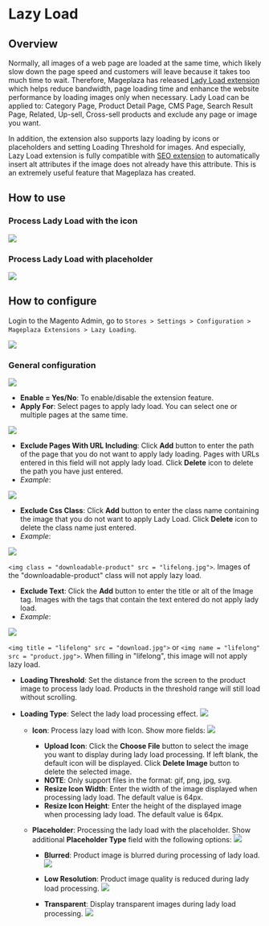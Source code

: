# Lazy Load

## Overview

Normally, all images of a web page are loaded at the same time, which likely slow down the page speed and customers will leave because it takes too much time to wait. Therefore, Mageplaza has released [Lady Load extension](https://mageplaza.com/magento-2-lazy-load/)  which helps reduce bandwidth, page loading time and enhance the website performance by loading images only when necessary. Lady Load can be applied to: Category Page, Product Detail Page, CMS Page, Search Result Page, Related, Up-sell, Cross-sell products and exclude any page or image you want.

In addition, the extension also supports lazy loading by icons or placeholders and setting Loading Threshold for images. And especially, Lazy Load extension is fully compatible with [SEO extension](https://www.mageplaza.com/magento-2-seo-extension/) to automatically insert alt attributes if the image does not already have this attribute. This is an extremely useful feature that Mageplaza has created.

## How to use

### Process Lady Load with the icon

![](https://i.imgur.com/6pnOIvc.png)

### Process Lady Load with placeholder

![](https://i.imgur.com/Gcj9Bp3.png)

## How to configure

Login to the Magento Admin, go to `Stores > Settings > Configuration > Mageplaza Extensions > Lazy Loading`.


![](https://i.imgur.com/ENQJs3I.gif)

### General configuration

![](https://i.imgur.com/0s7h7kA.png)

- **Enable = Yes/No**: To enable/disable the extension feature.
- **Apply For**: Select pages to apply lady load. You can select one or multiple pages at the same time. 

![](https://i.imgur.com/x6BuaNK.png)

- **Exclude Pages With URL Including**: Click **Add** button to enter the path of the page that you do not want to apply lady loading. Pages with URLs entered in this field will not apply lady load. Click **Delete** icon to delete the path you have just entered.
- *Example*:

![](https://i.imgur.com/gc7Er3V.png)

- **Exclude Css Class**: Click **Add** button to enter the class name containing the image that you do not want to apply Lady Load. Click **Delete** icon to delete the class name just entered.
- *Example*:

![](https://i.imgur.com/uAEyJ7D.png)

`<img class = "downloadable-product" src = "lifelong.jpg">`. Images of the "downloadable-product" class will not apply lazy load.

- **Exclude Text**: Click the **Add** button to enter the title or alt of the Image tag. Images with the tags that contain the text entered do not apply lady load.
- *Example*:

![](https://i.imgur.com/3cfqi4O.png)

`<img title = "lifelong" src = "download.jpg">` or `<img name = "lifelong" src = "product.jpg">`. When filling in "lifelong", this image will not apply lazy load.
- **Loading Threshold**: Set the distance from the screen to the product image to process lady load. Products in the threshold range will still load without scrolling.
- **Loading Type**: Select the lady load processing effect.
![](https://i.imgur.com/v9SthIM.png)

  - **Icon**: Process lazy load with Icon. Show more fields:
  ![](https://i.imgur.com/Q851Wsr.png)
  
    - **Upload Icon**: Click the **Choose File** button to select the image you want to display during lady load processing. If left blank, the default icon will be displayed. Click **Delete Image** button to delete the selected image.
    - **NOTE**: Only support files in the format: gif, png, jpg, svg.
    - **Resize Icon Width**: Enter the width of the image displayed when processing lady load. The default value is 64px.
    - **Resize Icon Height**: Enter the height of the displayed image when processing lady load. The default value is 64px.
    
  - **Placeholder**: Processing the lady load with the placeholder. Show additional **Placeholder Type** field with the following options:
  ![](https://i.imgur.com/ZmRJM79.png)

    - **Blurred**: Product image is blurred during processing of lady load.
    ![](https://i.imgur.com/MV5aHpP.gif)

    - **Low Resolution**: Product image quality is reduced during lady load processing.
    ![](https://i.imgur.com/Ighh5wH.gif)

    - **Transparent**: Display transparent images during lady load processing.
    ![](https://i.imgur.com/7QFFTBf.gif)
